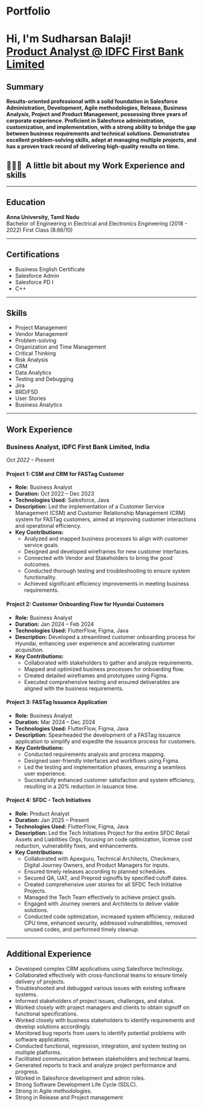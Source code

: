 # Portfolio
<h1>Hi, I'm Sudharsan Balaji! <br/><a href="https://github.com/SudharsanBalaji/Portfolio/blob/main/README.md"> Product Analyst @ IDFC First Bank Limited</a></h1>

<h2>Summary</h2>
    <b>Results-oriented professional with a solid foundation in Salesforce Administration, Development, Agile methodologies, Release, Business Analysis, Project and Product Management, possessing three years of corporate experience. Proficient in Salesforce administration, customization, and implementation, with a strong ability to bridge the gap between business requirements and technical solutions. Demonstrates excellent problem-solving skills, adept at managing multiple projects, and has a proven track record of delivering high-quality results on time.
</b>

<h2> 👨🏻‍💻 &nbsp;A little bit about my Work Experience and skills</h2>

---

## Education

**Anna University, Tamil Nadu**  
Bachelor of Engineering in Electrical and Electronics Engineering (2018 - 2022)
First Class (8.66/10)

---

## Certifications

- Business English Certificate
- Salesforce Admin
- Salesforce PD I
- C++

---

## Skills

- Project Management
- Vendor Management
- Problem-solving
- Organization and Time Management
- Critical Thinking
- Risk Analysis
- CRM
- Data Analytics
- Testing and Debugging
- Jira
- BRD/FSD
- User Stories
- Business Analytics

---

## Work Experience

### Business Analyst, IDFC First Bank Limited, India  
*Oct 2022 – Present*

#### Project 1: CSM and CRM for FASTag Customer
- **Role:** Business Analyst
- **Duration:** Oct 2022 – Dec 2023
- **Technologies Used:** Salesforce, Java
- **Description:** Led the implementation of a Customer Service Management (CSM) and Customer Relationship Management (CRM) system for FASTag customers, aimed at improving customer interactions and operational efficiency.
- **Key Contributions:**
  - Analyzed and mapped business processes to align with customer service goals.
  - Designed and developed wireframes for new customer interfaces.
  - Connected with Vendor and Stakeholders to bring the good outcomes.
  - Conducted thorough testing and troubleshooting to ensure system functionality.
  - Achieved significant efficiency improvements in meeting business requirements.

#### Project 2: Customer Onboarding Flow for Hyundai Customers
- **Role:** Business Analyst
- **Duration:** Jan 2024 – Feb 2024
- **Technologies Used:** FlutterFlow, Figma, Java
- **Description:** Developed a streamlined customer onboarding process for Hyundai, enhancing user experience and accelerating customer acquisition.
- **Key Contributions:**
  - Collaborated with stakeholders to gather and analyze requirements.
  - Mapped and optimized business processes for onboarding flow.
  - Created detailed wireframes and prototypes using Figma.
  - Executed comprehensive testing and ensured deliverables are aligned with the business requirements.

#### Project 3: FASTag Issuance Application
- **Role:** Business Analyst
- **Duration:** Mar 2024 – Dec 2024
- **Technologies Used:** FlutterFlow, Figma, Java
- **Description:** Spearheaded the development of a FASTag issuance application to simplify and expedite the issuance process for customers.
- **Key Contributions:**
  - Conducted requirements analysis and process mapping.
  - Designed user-friendly interfaces and workflows using Figma.
  - Led the testing and implementation phases, ensuring a seamless user experience.
  - Successfully enhanced customer satisfaction and system efficiency, resulting in a 20% reduction in issuance time.
 
#### Project 4: SFDC - Tech Initiatives
- **Role:** Product Analyst
- **Duration:** Jan 2025 – Present
- **Technologies Used:** FlutterFlow, Figma, Java
- **Description:** Led the Tech Initiatives Project for the entire SFDC Retail Assets and Liabilities Orgs, focusing on code optimization, license cost reduction, vulnerability fixes, and enhancements.
- **Key Contributions:**
  - Collaborated with Apexguru, Technical Architects, Checkmarx, Digital Journey Owners, and Product Managers for inputs.
  - Ensured timely releases according to planned schedules.
  - Secured QA, UAT, and Preprod signoffs by specified cutoff dates.
  - Created comprehensive user stories for all SFDC Tech Initiative Projects.
  - Managed the Tech Team effectively to achieve project goals.
  - Engaged with Journey owners and Architects to deliver viable solutions.
  - Conducted code optimization, increased system efficiency, reduced CPU time, enhanced security, addressed vulnerabilities, removed unused codes, and performed timely cleanup.

---

## Additional Experience

- Developed complex CRM applications using Salesforce technology.
- Collaborated effectively with cross-functional teams to ensure timely delivery of projects.
- Troubleshooted and debugged various issues with existing software systems.
- Informed stakeholders of project issues, challenges, and status.
- Worked closely with project managers and clients to obtain signoff on functional specifications.
- Worked closely with business stakeholders to identify requirements and develop solutions accordingly.
- Monitored bug reports from users to identify potential problems with software applications.
- Conducted functional, regression, integration, and system testing on multiple platforms.
- Facilitated communication between stakeholders and technical teams.
- Generated reports to track and analyze project performance and progress.
- Worked in Salesforce development and admin roles.
- Strong Software Development Life Cycle (SDLC).
- Strong in Agile methodologies.
- Strong in Release and Project management

